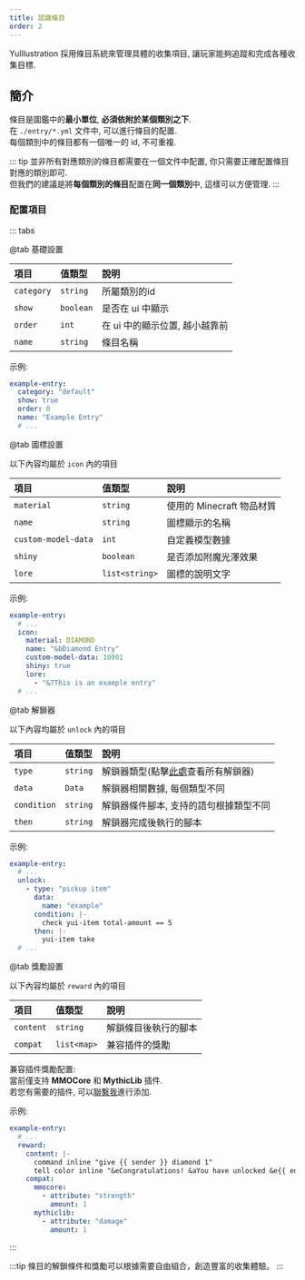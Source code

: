 ```yaml
---
title: 認識條目
order: 2
---
```


YuIllustration 採用條目系統來管理具體的收集項目, 讓玩家能夠追蹤和完成各種收集目標.

## 簡介

條目是圖鑑中的**最小單位**, **必須依附於某個類別之下**.  
在 `./entry/*.yml` 文件中, 可以進行條目的配置.  
每個類別中的條目都有一個唯一的 id, 不可重複.  

::: tip
並非所有對應類別的條目都需要在一個文件中配置, 你只需要正確配置條目對應的類別即可.  
但我們的建議是將**每個類別的條目**配置在**同一個類別**中, 這樣可以方便管理.
:::

### 配置項目

::: tabs

@tab 基礎設置

| 項目 | 值類型 | 說明 |
| :--- | :--- | :--- 
| `category` | `string` | 所屬類別的id |
| `show` | `boolean` | 是否在 ui 中顯示 |
| `order` | `int` | 在 ui 中的顯示位置, 越小越靠前 |
| `name` | `string` | 條目名稱 |

示例:
```yaml
example-entry:
  category: "default"
  show: true
  order: 0
  name: "Example Entry"
  # ...
```

@tab 圖標設置

以下內容均屬於 `icon` 內的項目

| 項目 | 值類型 | 說明 |
| :--- | :--- | :--- 
| `material` | `string` | 使用的 Minecraft 物品材質 |
| `name` | `string` | 圖標顯示的名稱 |
| `custom-model-data` | `int` | 自定義模型數據 |
| `shiny` | `boolean` | 是否添加附魔光澤效果 |
| `lore` | `list<string>` | 圖標的說明文字 |

示例:
```yaml
example-entry:
  # ...
  icon:
    material: DIAMOND
    name: "&bDiamond Entry"
    custom-model-data: 10001
    shiny: true
    lore:
      - "&7This is an example entry"
  # ...
```

@tab 解鎖器

以下內容均屬於 `unlock` 內的項目

| 項目 | 值類型 | 說明 |
| :--- | :--- | :--- 
| `type` | `string` | 解鎖器類型(點擊[此處](../unlocker/README.md)查看所有解鎖器) |
| `data` | `Data` | 解鎖器相關數據, 每個類型不同 |
| `condition` | `string` | 解鎖器條件腳本, 支持的語句根據類型不同 |
| `then` | `string` | 解鎖器完成後執行的腳本 |

示例:
```yaml
example-entry:
  # ...
  unlock:
    - type: "pickup item"
      data:
        name: "example"
      condition: |-
        check yui-item total-amount == 5
      then: |-
        yui-item take
  # ...
```

@tab 獎勵設置

以下內容均屬於 `reward` 內的項目

| 項目 | 值類型 | 說明 |
| :--- | :--- | :--- 
| `content` | `string` | 解鎖條目後執行的腳本 |
| `compat` | `list<map>` | 兼容插件的獎勵 |

兼容插件獎勵配置:  
當前僅支持 **MMOCore** 和 **MythicLib** 插件.  
若您有需要的插件, 可以[聯繫我](https://discord.com/invite/SzPBHGttaR)進行添加.

示例:
```yaml
example-entry:
  # ...
  reward:
    content: |-
      command inline "give {{ sender }} diamond 1"
      tell color inline "&eCongratulations! &aYou have unlocked &e{{ entry }} &a!"
    compat:
      mmocore:
        - attribute: "strength"
          amount: 1
      mythiclib:
        - attribute: "damage"
          amount: 1
```

:::

:::tip
條目的解鎖條件和獎勵可以根據需要自由組合，創造豐富的收集體驗。
:::